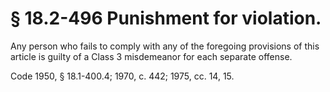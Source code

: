 # § 18.2-496 Punishment for violation.

<p>Any person who fails to comply with any of the foregoing provisions of this article is guilty of a Class 3 misdemeanor for each separate offense.</p><p>Code 1950, § 18.1-400.4; 1970, c. 442; 1975, cc. 14, 15.</p>